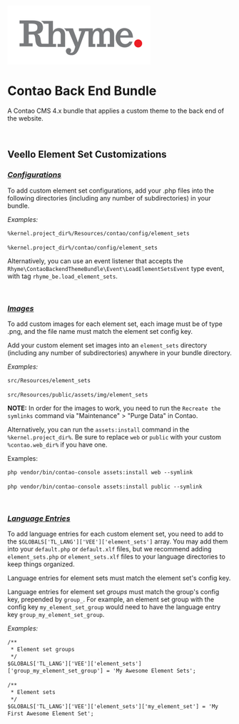 ![Alt text](docs/logo.png?raw=true&v=3 "logo")

# Contao Back End Bundle

A Contao CMS 4.x bundle that applies a custom theme to the back end of the website.

<br/>

## Veello Element Set Customizations


### <u>_Configurations_</u>

To add custom element set configurations, add your .php files into the following directories (including any number of subdirectories) in your bundle.

_Examples:_

```
%kernel.project_dir%/Resources/contao/config/element_sets

%kernel.project_dir%/contao/config/element_sets
```

Alternatively, you can use an event listener that accepts the `Rhyme\ContaoBackendThemeBundle\Event\LoadElementSetsEvent` type event, with tag `rhyme_be.load_element_sets`.

<br/>

### <u>_Images_</u>

To add custom images for each element set, each image must be of type .png, and the file name must match the element set config key.

Add your custom element set images into an `element_sets` directory (including any number of subdirectories) anywhere in your bundle directory.

_Examples:_

```
src/Resources/element_sets

src/Resources/public/assets/img/element_sets
```

**NOTE:** In order for the images to work, you need to run the `Recreate the symlinks` command via "Maintenance" > "Purge Data" in Contao.

Alternatively, you can run the `assets:install` command in the `%kernel.project_dir%`. Be sure to replace `web` or `public` with your custom `%contao.web_dir%` if you have one.

Examples:

```
php vendor/bin/contao-console assets:install web --symlink

php vendor/bin/contao-console assets:install public --symlink
```

<br/>

### <u>_Language Entries_</u>

To add language entries for each custom element set, you need to add to the `$GLOBALS['TL_LANG']['VEE']['element_sets']` array. You may add them into your `default.php` or `default.xlf` files, but we recommend adding `element_sets.php` or `element_sets.xlf` files to your language directories to keep things organized.

Language entries for element sets must match the element set's config key.

Language entries for element set _groups_ must match the group's config key, prepended by `group_`. For example, an element set group with the config key `my_element_set_group` would need to have the language entry key `group_my_element_set_group`.

_Examples:_

```<?php
/**
 * Element set groups
 */
$GLOBALS['TL_LANG']['VEE']['element_sets']['group_my_element_set_group'] = 'My Awesome Element Sets';

/**
 * Element sets
 */
$GLOBALS['TL_LANG']['VEE']['element_sets']['my_element_set'] = 'My First Awesome Element Set';
```